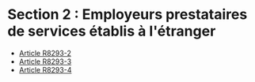 # Section 2 : Employeurs prestataires de services établis à l'étranger &#13;


* [Article R8293-2](./LEGIARTI000032095536.md)
* [Article R8293-3](./LEGIARTI000032095543.md)
* [Article R8293-4](./LEGIARTI000032095547.md)
